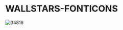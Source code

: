 # WALLSTARS-FONTICONS
![34816](https://github.com/user-attachments/assets/d1d04b3e-5b36-4b11-80af-20f3c4c29c26)
